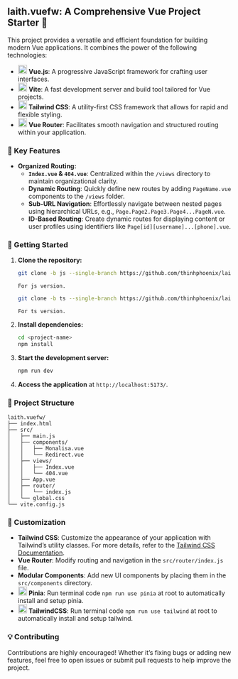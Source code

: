 ## laith.vuefw: A Comprehensive Vue Project Starter 🚀

This project provides a versatile and efficient foundation for building modern Vue applications. It combines the power of the following technologies:

- <img src="https://skillicons.dev/icons?i=vue&theme=light" alt="Router" width="20" height="20"> **Vue.js**: A progressive JavaScript framework for crafting user interfaces.
- <img src="https://skillicons.dev/icons?i=vite&theme=light" alt="Router" width="20" height="20"> **Vite**: A fast development server and build tool tailored for Vue projects.
- <img src="https://skillicons.dev/icons?i=tailwind&theme=light" alt="Router" width="20" height="20"> **Tailwind CSS**: A utility-first CSS framework that allows for rapid and flexible styling.
- <img src="https://skillicons.dev/icons?i=nodejs&theme=light" alt="Router" width="20" height="20"> **Vue Router**: Facilitates smooth navigation and structured routing within your application.

### 🔑 Key Features

- **Organized Routing:**
  - **`Index.vue` & `404.vue`**: Centralized within the `/views` directory to maintain organizational clarity.
  - **Dynamic Routing**: Quickly define new routes by adding `PageName.vue` components to the `/views` folder.
  - **Sub-URL Navigation**: Effortlessly navigate between nested pages using hierarchical URLs, e.g., `Page.Page2.Page3.Page4...PageN.vue`.
  - **ID-Based Routing**: Create dynamic routes for displaying content or user profiles using identifiers like `Page[id][username]...[phone].vue`.

### 🚀 Getting Started

1. **Clone the repository:**
   ```bash
   git clone -b js --single-branch https://github.com/thinhphoenix/laith.vuefw.git <project-name>
   ```
   `For js version.`
    ```bash
   git clone -b ts --single-branch https://github.com/thinhphoenix/laith.vuefw.git <project-name>
   ```
   `For ts version.`

3. **Install dependencies:**
   ```bash
   cd <project-name>
   npm install
   ```

4. **Start the development server:**
   ```bash
   npm run dev
   ```

5. **Access the application** at `http://localhost:5173/`.

### 📂 Project Structure

```
laith.vuefw/
├── index.html
├── src/
│   ├── main.js
│   ├── components/
│   │   ├── Monalisa.vue
│   │   └── Redirect.vue
│   ├── views/
│   │   ├── Index.vue
│   │   └── 404.vue
│   ├── App.vue
│   ├── router/
│   │   └── index.js
│   └── global.css
└── vite.config.js
```

### 🎨 Customization

- **Tailwind CSS**: Customize the appearance of your application with Tailwind’s utility classes. For more details, refer to the [Tailwind CSS Documentation](https://tailwindcss.com/docs/).
- **Vue Router**: Modify routing and navigation in the `src/router/index.js` file.
- **Modular Components**: Add new UI components by placing them in the `src/components` directory.
- <img src="https://skillicons.dev/icons?i=pinia&theme=light" alt="Router" width="20" height="20"> **Pinia**: Run terminal code `npm run use pinia` at root to automatically install and setup pinia.
- <img src="https://skillicons.dev/icons?i=tailwind&theme=light" alt="Router" width="20" height="20"> **TailwindCSS**: Run terminal code `npm run use tailwind` at root to automatically install and setup tailwind.

### 💡 Contributing

Contributions are highly encouraged! Whether it’s fixing bugs or adding new features, feel free to open issues or submit pull requests to help improve the project.

